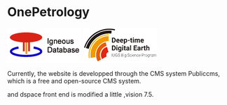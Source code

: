 # OnePetrology

![OnePetrology Igneous Database ](../images/logo.png) 
![DDE of IUGS](../images/ddelogo.png)

Currently, the website is developped through the CMS system Publiccms, which is a free and open-source CMS system.

and dspace front end is modified a little ,vision 7.5.